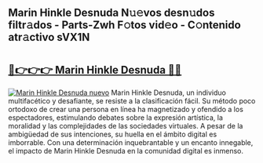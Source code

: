 ## Marin Hinkle Desnuda N𝚞𝚎vos desn𝚞dos filtr𝚊dos - Parts-Zwh F𝚘tos vid𝚎o - C𝚘ntenido atr𝚊ctivo sVX1N

# <h2><a href="http://mb7cj5g.tromn.icu/?c=Marin+Hinkle+Desnuda">🔗👉👉👉 Marin Hinkle Desnuda 🔗🔗</a></h2>

[![Marin Hinkle Desnuda nuevo](https://i.imgur.com/pEAQMta.gif)](http://mb7cj5g.tromn.icu/?c=Marin+Hinkle+Desnuda)
Marin Hinkle Desnuda, un individuo multifacético y desafiante, se resiste a la clasificación fácil. Su método poco ortodoxo de crear una persona en línea ha magnetizado y ofendido a los espectadores, estimulando debates sobre la expresión artística, la moralidad y las complejidades de las sociedades virtuales. A pesar de la ambigüedad de sus intenciones, su huella en el ámbito digital es imborrable. Con una determinación inquebrantable y un encanto innegable, el impacto de Marin Hinkle Desnuda en la comunidad digital es inmenso.
